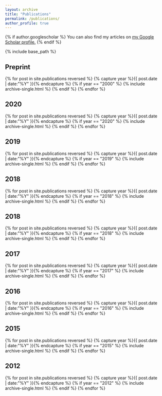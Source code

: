 ```yaml
---
layout: archive
title: "Publications"
permalink: /publications/
author_profile: true
---
```


{% if author.googlescholar %}
  You can also find my articles on <u><a href="{{author.googlescholar}}">my Google Scholar profile</a>.</u>
{% endif %}

{% include base_path %}



<h2 itemprop="headline">Preprint</h2>
{% for post in site.publications reversed %}
  {% capture year %}{{ post.date | date:"%Y" }}{% endcapture %}
  {% if year == "2000" %}
  {% include archive-single.html %}
  {% endif %}
{% endfor %}


<h2 itemprop="headline">2020</h2>
{% for post in site.publications reversed %}
  {% capture year %}{{ post.date | date:"%Y" }}{% endcapture %}
  {% if year == "2020" %}
  {% include archive-single.html %}
  {% endif %}
{% endfor %}

<h2 itemprop="headline">2019</h2>
{% for post in site.publications reversed %}
  {% capture year %}{{ post.date | date:"%Y" }}{% endcapture %}
  {% if year == "2019" %}
  {% include archive-single.html %}
  {% endif %}
{% endfor %}

<h2 itemprop="headline">2018</h2>
{% for post in site.publications reversed %}
  {% capture year %}{{ post.date | date:"%Y" }}{% endcapture %}
  {% if year == "2018" %}
  {% include archive-single.html %}
  {% endif %}
{% endfor %}

<h2 itemprop="headline">2018</h2>
{% for post in site.publications reversed %}
  {% capture year %}{{ post.date | date:"%Y" }}{% endcapture %}
  {% if year == "2018" %}
  {% include archive-single.html %}
  {% endif %}
{% endfor %}



<h2 itemprop="headline">2017</h2>
{% for post in site.publications reversed %}
  {% capture year %}{{ post.date | date:"%Y" }}{% endcapture %}
  {% if year == "2017" %}
  {% include archive-single.html %}
  {% endif %}
{% endfor %}

<h2 itemprop="headline">2016</h2>
{% for post in site.publications reversed %}
  {% capture year %}{{ post.date | date:"%Y" }}{% endcapture %}
  {% if year == "2016" %}
  {% include archive-single.html %}
  {% endif %}
{% endfor %}

<h2 itemprop="headline">2015</h2>
{% for post in site.publications reversed %}
  {% capture year %}{{ post.date | date:"%Y" }}{% endcapture %}
  {% if year == "2015" %}
  {% include archive-single.html %}
  {% endif %}
{% endfor %}

<h2 itemprop="headline">2012</h2>
{% for post in site.publications reversed %}
  {% capture year %}{{ post.date | date:"%Y" }}{% endcapture %}
  {% if year == "2012" %}
  {% include archive-single.html %}
  {% endif %}
{% endfor %}






